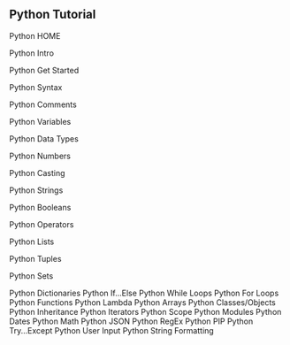 ## Python Tutorial

Python HOME

Python Intro

Python Get Started

Python Syntax

Python Comments

Python Variables

Python Data Types

Python Numbers

Python Casting

Python Strings

Python Booleans

Python Operators

Python Lists

Python Tuples

Python Sets

Python Dictionaries
Python If...Else
Python While Loops
Python For Loops
Python Functions
Python Lambda
Python Arrays
Python Classes/Objects
Python Inheritance
Python Iterators
Python Scope
Python Modules
Python Dates
Python Math
Python JSON
Python RegEx
Python PIP
Python Try...Except
Python User Input
Python String Formatting
